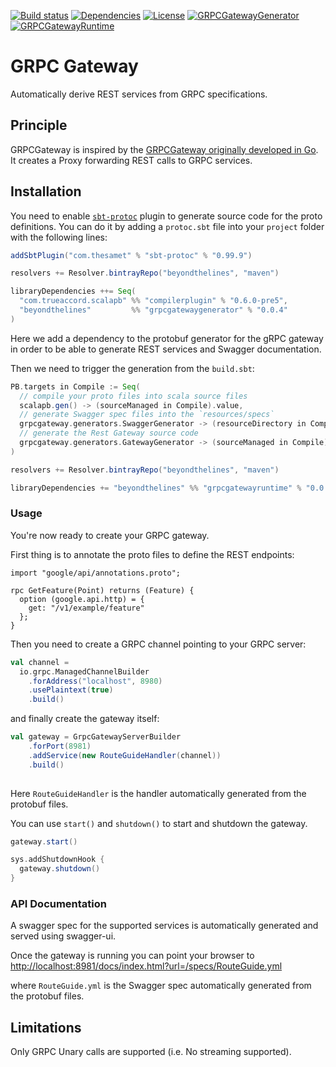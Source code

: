 [![Build status](https://api.travis-ci.org/btlines/grpcgateway.svg?branch=master)](https://travis-ci.org/btlines/grpcgateway)
[![Dependencies](https://app.updateimpact.com/badge/852442212779298816/grpcgateway.svg?config=compile)](https://app.updateimpact.com/latest/852442212779298816/grpcgateway)
[![License](https://img.shields.io/:license-MIT-blue.svg)](https://opensource.org/licenses/MIT)
[![GRPCGatewayGenerator](https://api.bintray.com/packages/beyondthelines/maven/grpcgatewaygenerator/images/download.svg) ](https://bintray.com/beyondthelines/maven/grpcgatewaygenerator/_latestVersion)
[![GRPCGatewayRuntime](https://api.bintray.com/packages/beyondthelines/maven/grpcgatewayruntime/images/download.svg) ](https://bintray.com/beyondthelines/maven/grpcgatewayruntime/_latestVersion)

# GRPC Gateway

Automatically derive REST services from GRPC specifications.

## Principle

GRPCGateway is inspired by the [GRPCGateway originally developed in Go](https://github.com/grpc-ecosystem/grpc-gateway). 
It creates a Proxy forwarding REST calls to GRPC services. 

## Installation

You need to enable [`sbt-protoc`](https://github.com/thesamet/sbt-protoc) plugin to generate source code for the proto definitions.
You can do it by adding a `protoc.sbt` file into your `project` folder with the following lines:

```scala
addSbtPlugin("com.thesamet" % "sbt-protoc" % "0.99.9")

resolvers += Resolver.bintrayRepo("beyondthelines", "maven")

libraryDependencies ++= Seq(
  "com.trueaccord.scalapb" %% "compilerplugin" % "0.6.0-pre5",
  "beyondthelines"         %% "grpcgatewaygenerator" % "0.0.4"
)
```

Here we add a dependency to the protobuf generator for the gRPC gateway in order to be able to generate REST services and Swagger documentation.

Then we need to trigger the generation from the `build.sbt`:

```scala
PB.targets in Compile := Seq(
  // compile your proto files into scala source files
  scalapb.gen() -> (sourceManaged in Compile).value,
  // generate Swagger spec files into the `resources/specs`
  grpcgateway.generators.SwaggerGenerator -> (resourceDirectory in Compile).value / "specs",
  // generate the Rest Gateway source code
  grpcgateway.generators.GatewayGenerator -> (sourceManaged in Compile).value
)

resolvers += Resolver.bintrayRepo("beyondthelines", "maven")

libraryDependencies += "beyondthelines" %% "grpcgatewayruntime" % "0.0.4" % "compile,protobuf"
```

### Usage

You're now ready to create your GRPC gateway.

First thing is to annotate the proto files to define the REST endpoints:

```
import "google/api/annotations.proto";

rpc GetFeature(Point) returns (Feature) {
  option (google.api.http) = {
    get: "/v1/example/feature"
  };
}
```

Then you need to create a GRPC channel pointing to your GRPC server:

```scala
val channel = 
  io.grpc.ManagedChannelBuilder
    .forAddress("localhost", 8980)
    .usePlaintext(true)
    .build()
```

and finally create the gateway itself:

```scala
val gateway = GrpcGatewayServerBuilder
    .forPort(8981)
    .addService(new RouteGuideHandler(channel))
    .build()
    
```

Here `RouteGuideHandler` is the handler automatically generated from the protobuf files.

You can use `start()` and `shutdown()` to start and shutdown the gateway.

```scala
gateway.start()

sys.addShutdownHook {
  gateway.shutdown()
}
```

### API Documentation

A swagger spec for the supported services is automatically generated and served using swagger-ui.

Once the gateway is running you can point your browser to [http://localhost:8981/docs/index.html?url=/specs/RouteGuide.yml](http://localhost:8981/docs/index.html?url=/specs/RouteGuide.yml)

where `RouteGuide.yml` is the Swagger spec automatically generated from the protobuf files.


## Limitations

Only GRPC Unary calls are supported (i.e. No streaming supported).
